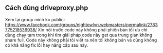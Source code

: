 ## Cách dùng driveproxy.php
Xem tại group mình ko public: https://www.facebook.com/groups/nightowlvn.webmasters/permalink/2783775218536938/
Xin nói trước code này không phải phiên bản tối ưu chỉ dùng chạy tạm trong khi tìm giải pháp code này get qua trung gian không share full.
Code này không phải tôi viết ra nên tôi không bán và cũng không có khả năng fix lỗi hay nâng cấp sau này.
